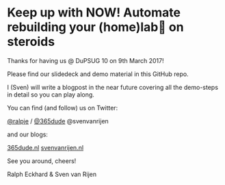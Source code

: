 # Keep up with NOW! Automate rebuilding your (home)lab __on steroids__

Thanks for having us @ DuPSUG 10 on 9th March 2017!

Please find our slidedeck and demo material in this GitHub repo.

I (Sven) will write a blogpost in the near future covering all the demo-steps in detail so you can play along.

You can find (and follow) us on Twitter:

[@ralpje](www.twitter.com/ralpje) / [@365dude](www.twitter.com/365dude)
@svenvanrijen

and our blogs:

[365dude.nl](www.365dude.nl)
[svenvanrijen.nl](www.svenvanrijen.nl) 


See you around, cheers!

Ralph Eckhard & Sven van Rijen